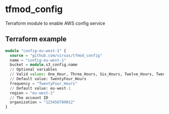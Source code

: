 # tfmod_config

Terraform module to enable AWS config service

## Terraform example

``` terraform
module "config-eu-west-1" {
  source = "github.com/virsas/tfmod_config"
  name = "config-eu-west-1"
  bucket = module.s3_config.name
  // Optional variables 
  // Valid values: One_Hour, Three_Hours, Six_Hours, Twelve_Hours, TwentyFour_Hours
  // Default value: TwentyFour_Hours
  frequency = "TwentyFour_Hours"
  // Default value: eu-west-1
  region = "eu-west-1"
  // The account ID
  organization = "123456789012"
}
```
